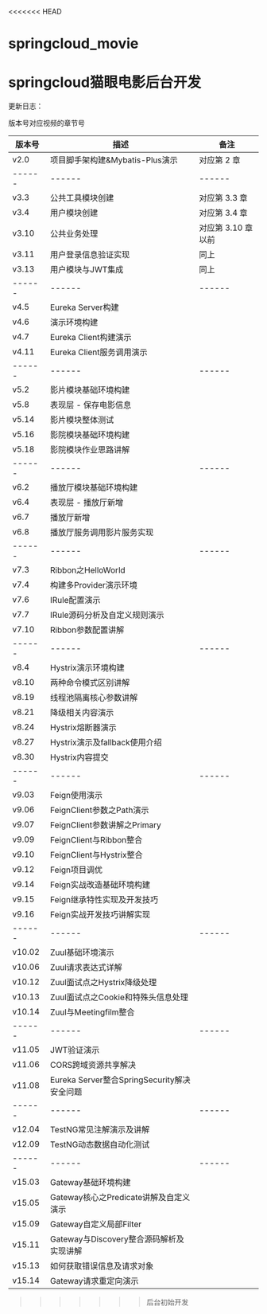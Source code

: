 <<<<<<< HEAD
# springcloud_movie
springcloud猫眼电影后台开发
=======
更新日志：

版本号对应视频的章节号

| 版本号 | 描述 | 备注 |
| ------ | ------ | ------ |
| v2.0  | 项目脚手架构建&Mybatis-Plus演示 | 对应第 2 章 |
| ------ | ------ | ------ |
| v3.3  | 公共工具模块创建 | 对应第 3.3 章 |
| v3.4  | 用户模块创建 | 对应第 3.4 章 |
| v3.10 | 公共业务处理 | 对应第 3.10 章以前 |
| v3.11 | 用户登录信息验证实现 | 同上 |
| v3.13 | 用户模块与JWT集成 | 同上 |
| ------ | ------ | ------ |
| v4.5  | Eureka Server构建 |  |
| v4.6  | 演示环境构建 |  |
| v4.7  | Eureka Client构建演示 |  |
| v4.11  | Eureka Client服务调用演示 |  |
| ------ | ------ | ------ |
| v5.2  | 影片模块基础环境构建 |  |
| v5.8  | 表现层 - 保存电影信息 |  |
| v5.14 | 影片模块整体测试 |  |
| v5.16 | 影院模块基础环境构建 |  |
| v5.18 | 影院模块作业思路讲解 |  |
| ------ | ------ | ------ |
| v6.2  | 播放厅模块基础环境构建 |  |
| v6.4  | 表现层 - 播放厅新增 |  |
| v6.7  | 播放厅新增 |  |
| v6.8  | 播放厅服务调用影片服务实现 |  |
| ------ | ------ | ------ |
| v7.3  | Ribbon之HelloWorld |  |
| v7.4  | 构建多Provider演示环境 |  |
| v7.6  | IRule配置演示 |  |
| v7.7  | IRule源码分析及自定义规则演示 |  |
| v7.10  | Ribbon参数配置讲解 |  |
| ------ | ------ | ------ |
| v8.4  | Hystrix演示环境构建 |  |
| v8.10  | 两种命令模式区别讲解 |  |
| v8.19  | 线程池隔离核心参数讲解 |  |
| v8.21  | 降级相关内容演示 |  |
| v8.24  | Hystrix熔断器演示 |  |
| v8.27  | Hystrix演示及fallback使用介绍 |  |
| v8.30  | Hystrix内容提交 |  |
| ------ | ------ | ------ |
| v9.03  | Feign使用演示 |  |
| v9.06  | FeignClient参数之Path演示 |  |
| v9.07  | FeignClient参数讲解之Primary |  |
| v9.09  | FeignClient与Ribbon整合 |  |
| v9.10  | FeignClient与Hystrix整合 |  |
| v9.12  | Feign项目调优 |  |
| v9.14  | Feign实战改造基础环境构建 |  |
| v9.15  | Feign继承特性实现及开发技巧 |  |
| v9.16  | Feign实战开发技巧讲解实现 |  |
| ------ | ------ | ------ |
| v10.02  | Zuul基础环境演示 |  |
| v10.06  | Zuul请求表达式详解 |  |
| v10.12  | Zuul面试点之Hystrix降级处理 |  |
| v10.13  | Zuul面试点之Cookie和特殊头信息处理 |  |
| v10.14  | Zuul与Meetingfilm整合 |  |
| ------ | ------ | ------ |
| v11.05  | JWT验证演示 |  |
| v11.06  | CORS跨域资源共享解决 |  |
| v11.08  | Eureka Server整合SpringSecurity解决安全问题 |  |
| ------ | ------ | ------ |
| v12.04  | TestNG常见注解演示及讲解 |  |
| v12.09  | TestNG动态数据自动化测试 |  |
| ------ | ------ | ------ |
| v15.03  | Gateway基础环境构建 |  |
| v15.05  | Gateway核心之Predicate讲解及自定义演示 |  |
| v15.09  | Gateway自定义局部Filter |  |
| v15.11  | Gateway与Discovery整合源码解析及实现讲解 |  |
| v15.13  | 如何获取错误信息及请求对象 |  |
| v15.14  | Gateway请求重定向演示 |  |
>>>>>>> 后台初始开发
